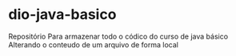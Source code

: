 # dio-java-basico
Repositório Para armazenar todo o códico do curso de java básico
Alterando o conteudo de um arquivo de forma local